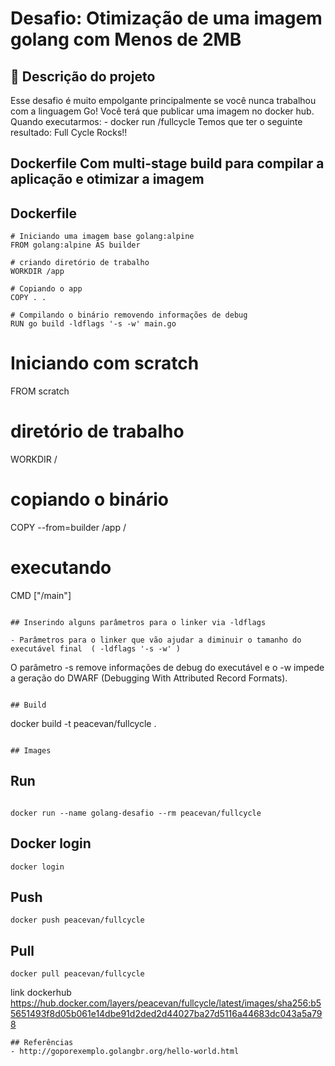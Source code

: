 # Desafio: Otimização de uma imagem golang com Menos de 2MB

## 🌱 Descrição do projeto 

 

Esse desafio é muito empolgante principalmente se você nunca trabalhou com a linguagem Go!
Você terá que publicar uma imagem no docker hub. Quando executarmos:
    -  docker run <seu-user>/fullcycle
	Temos que ter o seguinte resultado: Full Cycle Rocks!!

## Dockerfile Com multi-stage build para compilar a aplicação e otimizar a imagem

## Dockerfile


```
# Iniciando uma imagem base golang:alpine
FROM golang:alpine AS builder

# criando diretório de trabalho
WORKDIR /app

# Copiando o app
COPY . .

# Compilando o binário removendo informações de debug
RUN go build -ldflags '-s -w' main.go
```

# Iniciando com scratch
FROM scratch

# diretório de trabalho
WORKDIR /

# copiando o binário
COPY --from=builder /app / 

# executando 
CMD ["/main"]
```

## Inserindo alguns parâmetros para o linker via -ldflags

- Parâmetros para o linker que vão ajudar a diminuir o tamanho do executável final  ( -ldflags '-s -w' )

```
O parâmetro -s remove informações de debug do executável e o -w impede a geração do DWARF (Debugging With Attributed Record Formats).
```

## Build 

```
docker build -t peacevan/fullcycle .
```

## Images
```

## Run

```

docker run --name golang-desafio --rm peacevan/fullcycle
```

## Docker login

```
docker login
```
## Push

```
docker push peacevan/fullcycle
```
## Pull

```
docker pull peacevan/fullcycle
```
link dockerhub
https://hub.docker.com/layers/peacevan/fullcycle/latest/images/sha256:b55651493f8d05b061e14dbe91d2ded2d44027ba27d5116a44683dc043a5a798
```
## Referências
- http://goporexemplo.golangbr.org/hello-world.html


